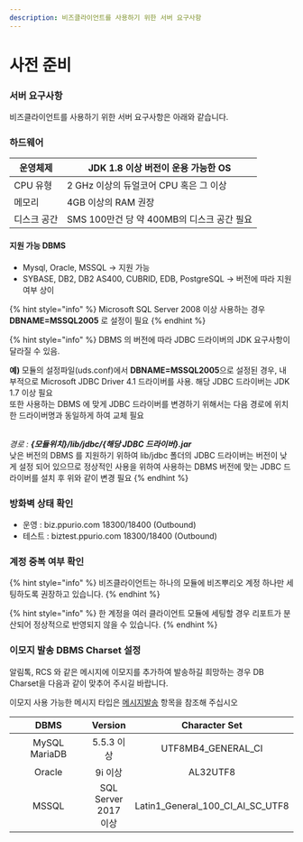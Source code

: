 ```yaml
---
description: 비즈클라이언트를 사용하기 위한 서버 요구사항
---
```


# 사전 준비

### 서버 요구사항

비즈클라이언트를 사용하기 위한 서버 요구사항은 아래와 같습니다.

### 하드웨어

| 운영체제   | JDK 1.8 이상 버전이 운용 가능한 OS       |
| ------ | ------------------------------ |
| CPU 유형 | 2 GHz 이상의 듀얼코어 CPU 혹은 그 이상     |
| 메모리    | 4GB 이상의 RAM 권장                 |
| 디스크 공간 | SMS 100만건 당 약 400MB의 디스크 공간 필요 |

#### 지원 가능 DBMS

* Mysql, Oracle, MSSQL -> 지원 가능
* SYBASE, DB2, DB2 AS400, CUBRID, EDB, PostgreSQL -> 버전에 따라 지원여부 상이

{% hint style="info" %}
Microsoft SQL Server 2008 이상 사용하는 경우 **DBNAME=MSSQL2005** 로 설정이 필요
{% endhint %}

{% hint style="info" %}
DBMS 의 버전에 따라 JDBC 드라이버의 JDK 요구사항이 달라질 수 있음.

**예)** 모듈의 설정파일(uds.conf)에서 **DBNAME=MSSQL2005**으로 설정된 경우, 내부적으로 Microsoft JDBC Driver 4.1 드라이버를 사용. 해당 JDBC 드라이버는 JDK 1.7 이상 필요\
또한 사용하는 DBMS 에 맞게 JDBC 드라이버를 변경하기 위해서는 다음 경로에 위치한 드라이버명과 동일하게 하여 교체 필요

\
_경로 : **{모듈위치}/lib/jdbc/{해당 JDBC 드라이버}.jar**_\
낮은 버전의 DBMS 를 지원하기 위하여 lib/jdbc 폴더의 JDBC 드라이버는 버전이 낮게 설정 되어 있으므로 정상적인 사용을 위하여 사용하는 DBMS 버전에 맞는 JDBC 드라이버를 설치 후 위와 같이 변경 필요
{% endhint %}

### 방화벽 상태 확인

* 운영 : biz.ppurio.com 18300/18400 (Outbound)
* 테스트 : biztest.ppurio.com 18300/18400 (Outbound)

### 계정 중복 여부 확인

{% hint style="info" %}
비즈클라이언트는 하나의 모듈에 비즈뿌리오 계정 하나만 세팅하도록 권장하고 있습니다.
{% endhint %}

{% hint style="info" %}
한 계정을 여러 클라이언트 모듈에 세팅할 경우 리포트가 분산되어 정상적으로 반영되지 않을 수 있습니다.
{% endhint %}



### 이모지 발송 DBMS Charset 설정

알림톡, RCS 와 같은 메시지에 이모지를 추가하여 발송하길 희망하는 경우 DB Charset을 다음과 같이 맞추어 주시길 바랍니다.

이모지 사용 가능한 메시지 타입은 [메시지발송](../dispatch/#msg\_type) 항목을 참조해 주십시오

<table><thead><tr><th width="149.66666666666666" align="center">DBMS</th><th align="center">Version</th><th align="center">Character Set</th></tr></thead><tbody><tr><td align="center">MySQL<br>MariaDB</td><td align="center">5.5.3 이상</td><td align="center">UTF8MB4_GENERAL_CI</td></tr><tr><td align="center">Oracle</td><td align="center">9i 이상</td><td align="center">AL32UTF8</td></tr><tr><td align="center">MSSQL</td><td align="center">SQL Server 2017 이상</td><td align="center">Latin1_General_100_CI_AI_SC_UTF8</td></tr></tbody></table>

